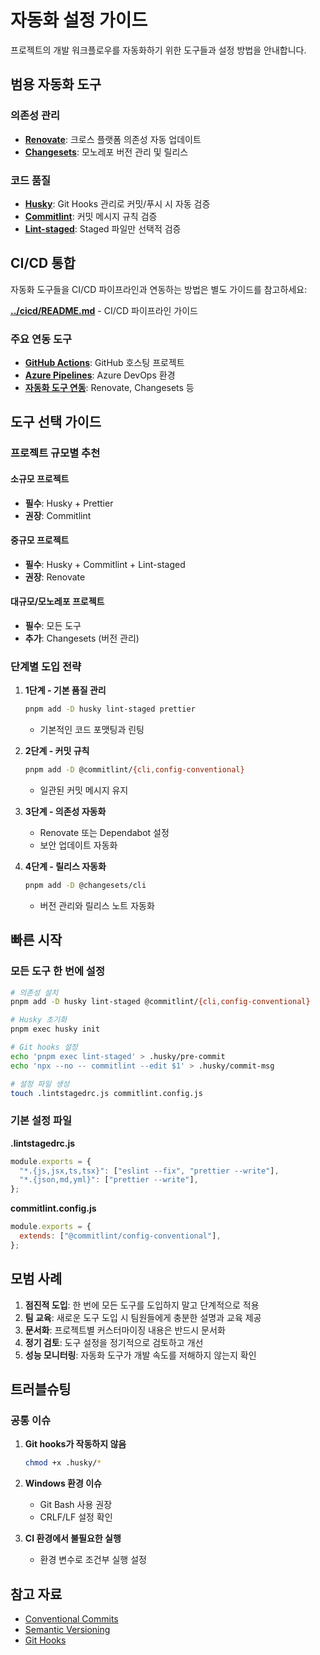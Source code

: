 # 자동화 설정 가이드

프로젝트의 개발 워크플로우를 자동화하기 위한 도구들과 설정 방법을 안내합니다.

## 범용 자동화 도구

### 의존성 관리

- **[Renovate](./renovate.md)**: 크로스 플랫폼 의존성 자동 업데이트
- **[Changesets](./changesets.md)**: 모노레포 버전 관리 및 릴리스

### 코드 품질

- **[Husky](./husky.md)**: Git Hooks 관리로 커밋/푸시 시 자동 검증
- **[Commitlint](./commitlint.md)**: 커밋 메시지 규칙 검증
- **[Lint-staged](./lint-staged.md)**: Staged 파일만 선택적 검증

## CI/CD 통합

자동화 도구들을 CI/CD 파이프라인과 연동하는 방법은 별도 가이드를 참고하세요:

 **[../cicd/README.md](../cicd/README.md)** - CI/CD 파이프라인 가이드

### 주요 연동 도구

- **[GitHub Actions](../cicd/github-actions.md)**: GitHub 호스팅 프로젝트
- **[Azure Pipelines](../cicd/azure-pipelines.md)**: Azure DevOps 환경  
- **[자동화 도구 연동](../cicd/automation-tools.md)**: Renovate, Changesets 등

## 도구 선택 가이드

### 프로젝트 규모별 추천

#### 소규모 프로젝트

- **필수**: Husky + Prettier
- **권장**: Commitlint

#### 중규모 프로젝트

- **필수**: Husky + Commitlint + Lint-staged
- **권장**: Renovate

#### 대규모/모노레포 프로젝트

- **필수**: 모든 도구
- **추가**: Changesets (버전 관리)

### 단계별 도입 전략

1. **1단계 - 기본 품질 관리**

   ```bash
   pnpm add -D husky lint-staged prettier
   ```

   - 기본적인 코드 포맷팅과 린팅

2. **2단계 - 커밋 규칙**

   ```bash
   pnpm add -D @commitlint/{cli,config-conventional}
   ```

   - 일관된 커밋 메시지 유지

3. **3단계 - 의존성 자동화**

   - Renovate 또는 Dependabot 설정
   - 보안 업데이트 자동화

4. **4단계 - 릴리스 자동화**
   ```bash
   pnpm add -D @changesets/cli
   ```
   - 버전 관리와 릴리스 노트 자동화

## 빠른 시작

### 모든 도구 한 번에 설정

```bash
# 의존성 설치
pnpm add -D husky lint-staged @commitlint/{cli,config-conventional}

# Husky 초기화
pnpm exec husky init

# Git hooks 설정
echo 'pnpm exec lint-staged' > .husky/pre-commit
echo 'npx --no -- commitlint --edit $1' > .husky/commit-msg

# 설정 파일 생성
touch .lintstagedrc.js commitlint.config.js
```

### 기본 설정 파일

**.lintstagedrc.js**

```javascript
module.exports = {
  "*.{js,jsx,ts,tsx}": ["eslint --fix", "prettier --write"],
  "*.{json,md,yml}": ["prettier --write"],
};
```

**commitlint.config.js**

```javascript
module.exports = {
  extends: ["@commitlint/config-conventional"],
};
```

## 모범 사례

1. **점진적 도입**: 한 번에 모든 도구를 도입하지 말고 단계적으로 적용
2. **팀 교육**: 새로운 도구 도입 시 팀원들에게 충분한 설명과 교육 제공
3. **문서화**: 프로젝트별 커스터마이징 내용은 반드시 문서화
4. **정기 검토**: 도구 설정을 정기적으로 검토하고 개선
5. **성능 모니터링**: 자동화 도구가 개발 속도를 저해하지 않는지 확인

## 트러블슈팅

### 공통 이슈

1. **Git hooks가 작동하지 않음**

   ```bash
   chmod +x .husky/*
   ```

2. **Windows 환경 이슈**

   - Git Bash 사용 권장
   - CRLF/LF 설정 확인

3. **CI 환경에서 불필요한 실행**
   - 환경 변수로 조건부 실행 설정

## 참고 자료

- [Conventional Commits](https://www.conventionalcommits.org/)
- [Semantic Versioning](https://semver.org/)
- [Git Hooks](https://git-scm.com/book/en/v2/Customizing-Git-Git-Hooks)
